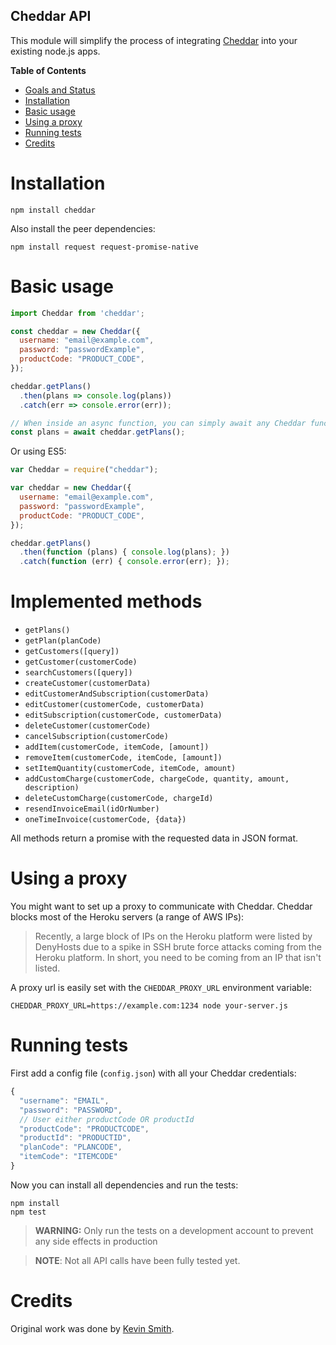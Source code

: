 ## Cheddar API
This module will simplify the process of integrating [Cheddar](https://www.getcheddar.com/) into your existing node.js apps.

<!-- START doctoc generated TOC please keep comment here to allow auto update -->
<!-- DON'T EDIT THIS SECTION, INSTEAD RE-RUN doctoc TO UPDATE -->
**Table of Contents**

- [Goals and Status](#goals-and-status)
- [Installation](#installation)
- [Basic usage](#basic-usage)
- [Using a proxy](#using-a-proxy)
- [Running tests](#running-tests)
- [Credits](#credits)

<!-- END doctoc generated TOC please keep comment here to allow auto update -->

# Installation

```
npm install cheddar
```

Also install the peer dependencies:

```
npm install request request-promise-native
```

# Basic usage
```javascript
import Cheddar from 'cheddar';

const cheddar = new Cheddar({
  username: "email@example.com",
  password: "passwordExample",
  productCode: "PRODUCT_CODE",
});

cheddar.getPlans()
  .then(plans => console.log(plans))
  .catch(err => console.error(err));

// When inside an async function, you can simply await any Cheddar function
const plans = await cheddar.getPlans();
```

Or using ES5:

```javascript
var Cheddar = require("cheddar");

var cheddar = new Cheddar({
  username: "email@example.com",
  password: "passwordExample",
  productCode: "PRODUCT_CODE",
});

cheddar.getPlans()
  .then(function (plans) { console.log(plans); })
  .catch(function (err) { console.error(err); });
```

# Implemented methods

* `getPlans()`
* `getPlan(planCode)`
* `getCustomers([query])`
* `getCustomer(customerCode)`
* `searchCustomers([query])`
* `createCustomer(customerData)`
* `editCustomerAndSubscription(customerData)`
* `editCustomer(customerCode, customerData)`
* `editSubscription(customerCode, customerData)`
* `deleteCustomer(customerCode)`
* `cancelSubscription(customerCode)`
* `addItem(customerCode, itemCode, [amount])`
* `removeItem(customerCode, itemCode, [amount])`
* `setItemQuantity(customerCode, itemCode, amount)`
* `addCustomCharge(customerCode, chargeCode, quantity, amount, description)`
* `deleteCustomCharge(customerCode, chargeId)`
* `resendInvoiceEmail(idOrNumber)`
* `oneTimeInvoice(customerCode, {data})`

All methods return a promise with the requested data in JSON format.

# Using a proxy

You might want to set up a proxy to communicate with Cheddar. Cheddar blocks most of the Heroku servers (a range of AWS IPs):

> Recently, a large block of IPs on the Heroku platform were listed by DenyHosts due to a spike in SSH brute force attacks coming from the Heroku platform. In short, you need to be coming from an IP that isn't listed.

A proxy url is easily set with the `CHEDDAR_PROXY_URL` environment variable:

```
CHEDDAR_PROXY_URL=https://example.com:1234 node your-server.js
```

# Running tests
First add a config file (`config.json`) with all your Cheddar credentials:

```javascript
{
  "username": "EMAIL",
  "password": "PASSWORD",
  // User either productCode OR productId
  "productCode": "PRODUCTCODE",
  "productId": "PRODUCTID",
  "planCode": "PLANCODE",
  "itemCode": "ITEMCODE"
}
```

Now you can install all dependencies and run the tests:

```
npm install
npm test
```

> **WARNING:** Only run the tests on a development account to prevent any side effects in production

> **NOTE**: Not all API calls have been fully tested yet.

# Credits
Original work was done by [Kevin Smith](https://github.com/respectTheCode).
